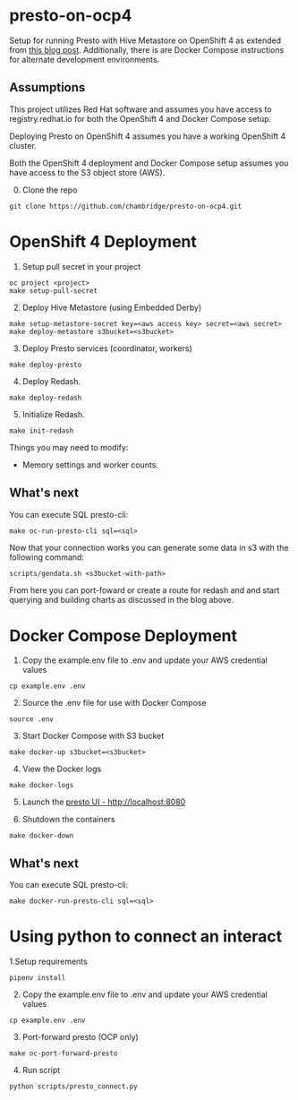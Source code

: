 # presto-on-ocp4
Setup for running Presto with Hive Metastore on OpenShift 4 as extended from [this blog post](https://medium.com/@joshua_robinson/presto-powered-s3-data-warehouse-on-kubernetes-aea89d2f40e8). Additionally, there is are Docker Compose instructions for alternate development environments.

## Assumptions
This project utilizes Red Hat software and assumes you have access to registry.redhat.io for both the OpenShift 4 and Docker Compose setup.

Deploying Presto on OpenShift 4 assumes you have a working OpenShift 4 cluster.

Both the OpenShift 4 deployment and Docker Compose setup assumes you have access to the S3 object store (AWS).

0. Clone the repo
```
git clone https://github.com/chambridge/presto-on-ocp4.git
```


# OpenShift 4 Deployment

1. Setup pull secret in your project
```
oc project <project>
make setup-pull-secret
```

2. Deploy Hive Metastore (using Embedded Derby)

```
make setup-metastore-secret key=<aws access key> secret=<aws secret>
make deploy-metastore s3bucket=<s3bucket>
```

3. Deploy Presto services (coordinator, workers)

```
make deploy-presto
```

4. Deploy Redash.

```
make deploy-redash
```

5. Initialize Redash.
```
make init-redash
```

Things you may need to modify:
* Memory settings and worker counts.

## What's next

You can execute SQL presto-cli:

```
make oc-run-presto-cli sql=<sql>
```

Now that your connection works you can generate some data in s3 with the following command:

```
scripts/gendata.sh <s3bucket-with-path>
```

From here you can port-foward or create a route for redash and and start querying and building charts as discussed in the blog above.


# Docker Compose Deployment

1. Copy the example.env file to .env and update your AWS credential values
```
cp example.env .env
```

2. Source the .env file for use with Docker Compose
```
source .env
```

3. Start Docker Compose with S3 bucket
```
make docker-up s3bucket=<s3bucket>
```

4. View the Docker logs
```
make docker-logs
```

5. Launch the [presto UI - http://localhost:8080](http://localhost:8080)

6. Shutdown the containers
```
make docker-down
```

## What's next

You can execute SQL presto-cli:
```
make docker-run-presto-cli sql=<sql>
```

# Using python to connect an interact

1.Setup requirements
```
pipenv install
```

2. Copy the example.env file to .env and update your AWS credential values
```
cp example.env .env
```

3. Port-forward presto (OCP only)
```
make oc-port-forward-presto
```

4. Run script
```
python scripts/presto_connect.py
```